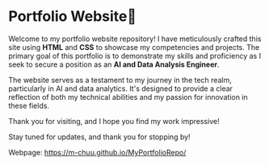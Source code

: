 # Portfolio Website👋

Welcome to my portfolio website repository! I have meticulously crafted this site using **HTML** and **CSS** to showcase my competencies and projects. The primary goal of this portfolio is to demonstrate my skills and proficiency as I seek to secure a position as an **AI and Data Analysis Engineer**.

The website serves as a testament to my journey in the tech realm, particularly in AI and data analytics. It's designed to provide a clear reflection of both my technical abilities and my passion for innovation in these fields.

Thank you for visiting, and I hope you find my work impressive!

Stay tuned for updates, and thank you for stopping by!

Webpage: https://m-chuu.github.io/MyPortfolioRepo/